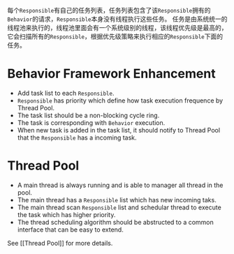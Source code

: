 每个`Responsible`有自己的任务列表，任务列表包含了该`Responsible`拥有的`Behavior`的请求，`Responsible`本身没有线程执行这些任务。
任务是由系统统一的线程池来执行的，线程池里面会有一个系统级别的线程，该线程优先级是最高的，它会扫描所有的`Responsible`，根据优先级策略来执行相应的`Responsible`下面的任务。

# Behavior Framework Enhancement
* Add task list to each `Responsible`.
* `Responsible` has priority which define how task execution frequence by Thread Pool. 
* The task list should be a non-blocking cycle ring.
* The task is corresponding with `Behavior` execution.
* When new task is added in the task list, it should notify to Thread Pool that the `Responsible` has a incoming task.

# Thread Pool
* A main thread is always running and is able to manager all thread in the pool.
* The main thread has a `Responsible` list which has new incoming taks.
* The main thread scan `Responsible` list and schedular thread to execute the task which has higher priority.
* The thread scheduling algorithm should be abstructed to a common interface that can be easy to extend.

See [[Thread Pool]] for more details.